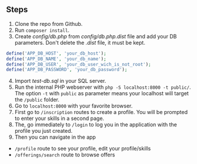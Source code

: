 ## Steps

1. Clone the repo from Github.
2. Run `composer install`.
3. Create _config/db.php_ from _config/db.php.dist_ file and add your DB parameters. Don't delete the _.dist_ file, it must be kept.

```php
define('APP_DB_HOST', 'your_db_host');
define('APP_DB_NAME', 'your_db_name');
define('APP_DB_USER', 'your_db_user_wich_is_not_root');
define('APP_DB_PASSWORD', 'your_db_password');
```

4. Import _test-db.sql_ in your SQL server.
5. Run the internal PHP webserver with `php -S localhost:8000 -t public/`. The option `-t` with `public` as parameter means your localhost will target the `/public` folder.
6. Go to `localhost:8000` with your favorite browser.
7. First go to `/inscription` routes to create a profile. You will be prompted to enter your skills in a second page.
8. The, go immediately to `/login` to log you in the application with the profile you just created.
9. Then you can navigate in the app

- `/profile` route to see your profile, edit your profile/skills
- `/offerings/search` route to browse offers
